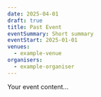 ```yaml
---
date: 2025-04-01
draft: true
title: Past Event
eventSummary: Short summary
eventStart: 2025-01-01
venues:
  - example-venue
organisers:
  - example-organiser
---
```

Your event content...
